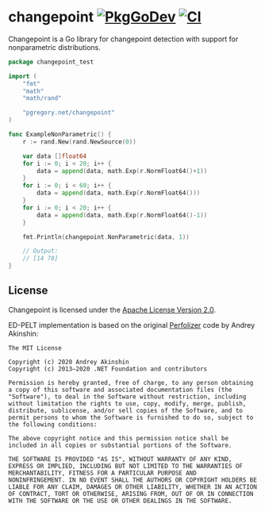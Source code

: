 # changepoint [![PkgGoDev][godev-img]][godev] [![CI][ci-img]][ci]

Changepoint is a Go library for changepoint detection with support for
nonparametric distributions.

```go
package changepoint_test

import (
	"fmt"
	"math"
	"math/rand"

	"pgregory.net/changepoint"
)

func ExampleNonParametric() {
	r := rand.New(rand.NewSource(0))

	var data []float64
	for i := 0; i < 20; i++ {
		data = append(data, math.Exp(r.NormFloat64()+1))
	}
	for i := 0; i < 60; i++ {
		data = append(data, math.Exp(r.NormFloat64()))
	}
	for i := 0; i < 20; i++ {
		data = append(data, math.Exp(r.NormFloat64()-1))
	}

	fmt.Println(changepoint.NonParametric(data, 1))

	// Output:
	// [14 78]
}
```

## License

Changepoint is licensed under the [Apache License Version 2.0](./LICENSE).

ED-PELT implementation is based on the original
[Perfolizer](https://github.com/AndreyAkinshin/perfolizer)
code by Andrey Akinshin:

```
The MIT License

Copyright (c) 2020 Andrey Akinshin  
Copyright (c) 2013–2020 .NET Foundation and contributors

Permission is hereby granted, free of charge, to any person obtaining
a copy of this software and associated documentation files (the
"Software"), to deal in the Software without restriction, including
without limitation the rights to use, copy, modify, merge, publish,
distribute, sublicense, and/or sell copies of the Software, and to
permit persons to whom the Software is furnished to do so, subject to
the following conditions:

The above copyright notice and this permission notice shall be
included in all copies or substantial portions of the Software.

THE SOFTWARE IS PROVIDED "AS IS", WITHOUT WARRANTY OF ANY KIND,
EXPRESS OR IMPLIED, INCLUDING BUT NOT LIMITED TO THE WARRANTIES OF
MERCHANTABILITY, FITNESS FOR A PARTICULAR PURPOSE AND
NONINFRINGEMENT. IN NO EVENT SHALL THE AUTHORS OR COPYRIGHT HOLDERS BE
LIABLE FOR ANY CLAIM, DAMAGES OR OTHER LIABILITY, WHETHER IN AN ACTION
OF CONTRACT, TORT OR OTHERWISE, ARISING FROM, OUT OF OR IN CONNECTION
WITH THE SOFTWARE OR THE USE OR OTHER DEALINGS IN THE SOFTWARE.
```

[godev-img]: https://pkg.go.dev/badge/pgregory.net/changepoint
[godev]: https://pkg.go.dev/pgregory.net/changepoint
[ci-img]: https://github.com/flyingmutant/changepoint/workflows/CI/badge.svg
[ci]: https://github.com/flyingmutant/changepoint/actions
